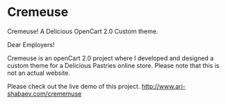 # Cremeuse
Cremeuse! A Delicious OpenCart 2.0 Custom theme.

Dear Employers!

Cremeuse is an openCart 2.0 project where I developed and designed a custom theme for a Delicious Pastries online store.
Please note that this is not an actual website.

Please check out the live demo of this project.
http://www.ari-shabaev.com/crememuse

